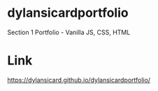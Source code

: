 # dylansicardportfolio

Section 1 Portfolio - Vanilla JS, CSS, HTML

# Link

https://dylansicard.github.io/dylansicardportfolio/
